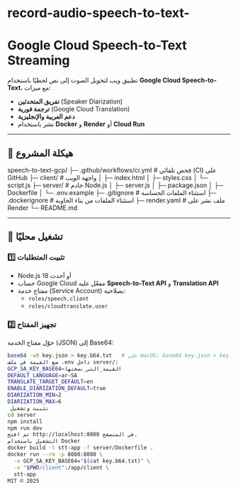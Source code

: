 # record-audio-speech-to-text-
#  Google Cloud Speech-to-Text Streaming  
تطبيق ويب لتحويل الصوت إلى نص لحظيًا باستخدام **Google Cloud Speech-to-Text**، مع ميزات:  
- **تفريق المتحدثين** (Speaker Diarization)  
- **ترجمة فورية** (Google Cloud Translation)  
- **دعم العربية والإنجليزية**  
- نشر باستخدام **Docker** و **Render** أو **Cloud Run**  

---

## 📂 هيكلة المشروع
speech-to-text-gcp/
├─ .github/workflows/ci.yml # فحص تلقائي (CI) على GitHub
├─ client/ # واجهة الويب
│ ├─ index.html
│ ├─ styles.css
│ └─ script.js
├─ server/ # خادم Node.js
│ ├─ server.js
│ ├─ package.json
│ ├─ Dockerfile
│ └─ .env.example
├─ .gitignore # استثناء الملفات الحساسة
├─ .dockerignore # استثناء الملفات من بناء الحاوية
├─ render.yaml # ملف نشر على Render
└─ README.md

---

## 🚀 تشغيل محليًا

### 1️⃣ تثبيت المتطلبات
- Node.js 18 أو أحدث
- حساب Google Cloud مفعّل عليه **Speech-to-Text API** و **Translation API**
- مفتاح خدمة (Service Account) بصلاحية:
  - `roles/speech.client`
  - `roles/cloudtranslate.user`

### 2️⃣ تجهيز المفتاح
حوّل مفتاح الخدمة (JSON) إلى Base64:
```bash
base64 -w0 key.json > key.b64.txt   # على macOS: base64 key.json > key.b64.txt
ضع القيمة في ملف .env داخل server/:
GCP_SA_KEY_BASE64=القيمة_التي_نسختها
DEFAULT_LANGUAGE=ar-SA
TRANSLATE_TARGET_DEFAULT=en
ENABLE_DIARIZATION_DEFAULT=true
DIARIZATION_MIN=2
DIARIZATION_MAX=6
 تثبيت وتشغيل
cd server
npm install
npm run dev
ثم افتح http://localhost:8080 في المتصفح.
التشغيل باستخدام Docker
docker build -t stt-app -f server/Dockerfile .
docker run --rm -p 8080:8080 \
  -e GCP_SA_KEY_BASE64="$(cat key.b64.txt)" \
  -v "$PWD/client":/app/client \
  stt-app
MIT © 2025
